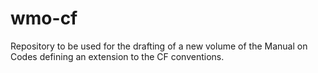 # wmo-cf

Repository to be used for the drafting of a new volume of the Manual on Codes defining an extension to the CF conventions.
